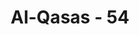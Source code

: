 ---
title: "Al-Qasas - 54"
no: 54
arabic_no: ٥٤
ayah: اُولٰۤىِٕكَ يُؤْتَوْنَ اَجْرَهُمْ مَّرَّتَيْنِ بِمَا صَبَرُوْا وَيَدْرَءُوْنَ بِالْحَسَنَةِ السَّيِّئَةَ وَمِمَّا رَزَقْنٰهُمْ يُنْفِقُوْنَ 
translation: "Mereka itu diberi pahala dua kali (karena beriman kepada Taurat dan Al-Qur'an) disebabkan kesabaran mereka, dan mereka menolak kejahatan dengan kebaikan, dan menginfakkan sebagian dari rezeki yang telah Kami berikan kepada mereka."
tafsir: "Ayat ini menerangkan bahwa orang-orang yang percaya kepada Al-Qur'an sesudah mereka percaya kepada kitab-kitab suci sebelumnya, akan diberikan pahala dua kali lipat. Pahala atas kepercayaan mereka kepada kitab-kitab suci mereka, dan pahala atas kepercayaan mereka kepada Al-Qur'an. Diperlukan kesabaran dan ketabahan untuk mempertahankan kepercayaan mereka. Fitnah dan cobaan yang harus dihadapi tentu sangat berat, bahkan mereka mendapat perlakuan yang tidak wajar karena mereka mengikuti Muhammad dan menganut agamanya.\n\nAda tiga macam orang yang mendapat pahala dua kali lipat sebagaimana dijelaskan di dalam sabda Nabi Muhammad:\n\nTiga golongan orang yang diberi pahala, masing-masing dua kali lipat. Seorang Ahli Kitab yang percaya kepada nabinya, kemudian ia mendapati masa (Muhammad saw) maka ia beriman pula kepadanya dan mengikutinya serta membenarkannya maka baginya dua pahala. Hamba sahaya yang menunaikan hak Allah 'Azza wa Jalla dan hak tuannya, maka baginya dua pahala. Dan seorang yang mempunyai hamba sahaya perempuan lalu ia memberi makan, dan memberinya pendidikan yang baik, kemudian ia memerdekakannya lalu menikahinya, maka baginya dua pahala.\" (Riwayat al-Bukhari dari Abu Musa al-Asy'ari).\n\nSelain kesabaran dan ketabahan, mereka juga mempunyai beberapa sifat yang menjadikan mereka dekat kepada Allah, antara lain:\n\n1.Mereka menolak kejahatan dengan kebaikan. Apa yang mereka dengar yang menyakitkan hati, berupa cacian dan sebagainya, tidak dibalas tetapi disambut dengan tenang bahkan dimaafkan. \n\n2.Mereka menginfakkan rezeki yang diberikan Allah ke jalan yang benar. Mereka memperoleh rezeki juga dengan halal dan baik. Mereka mengeluarkan zakat, belanja rumah tangga, bederma untuk pembangunan masjid, madrasah, pengajian, pembinaan dan pemeliharaan anak yatim, dan lain sebagainya. Dalam firman-Nya:\n\nDan infakkanlah (hartamu) di jalan Allah. (al-Baqarah/2: 195) \n\nDan firman-Nya:\n\nWahai orang-orang yang beriman! Infakkanlah sebagian dari hasil usahamu yang baik-baik. (al-Baqarah/2: 267)"
---